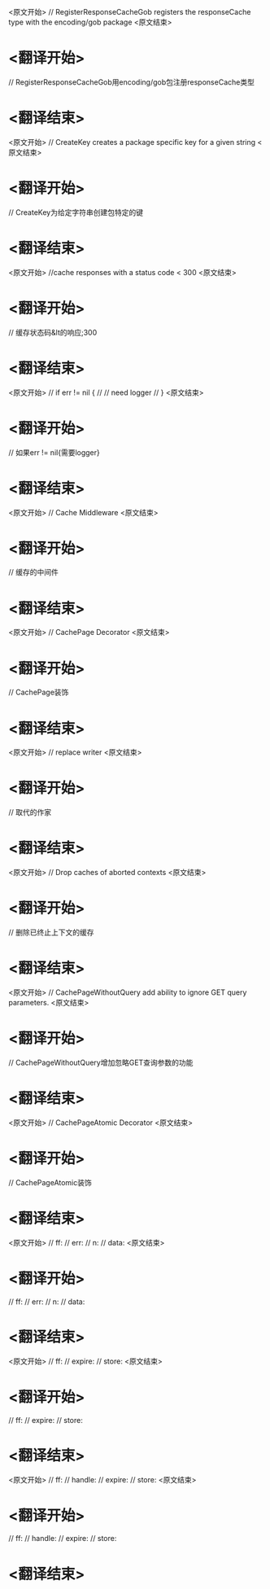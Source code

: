 
<原文开始>
// RegisterResponseCacheGob registers the responseCache type with the encoding/gob package
<原文结束>

# <翻译开始>
// RegisterResponseCacheGob用encoding/gob包注册responseCache类型
# <翻译结束>


<原文开始>
// CreateKey creates a package specific key for a given string
<原文结束>

# <翻译开始>
// CreateKey为给定字符串创建包特定的键
# <翻译结束>


<原文开始>
		//cache responses with a status code < 300
<原文结束>

# <翻译开始>
// 缓存状态码&lt的响应;300
# <翻译结束>


<原文开始>
			// if err != nil {
			// 	// need logger
			// }
<原文结束>

# <翻译开始>
// 如果err != nil{需要logger}
# <翻译结束>


<原文开始>
// Cache Middleware
<原文结束>

# <翻译开始>
// 缓存的中间件
# <翻译结束>


<原文开始>
// CachePage Decorator
<原文结束>

# <翻译开始>
// CachePage装饰
# <翻译结束>


<原文开始>
			// replace writer
<原文结束>

# <翻译开始>
// 取代的作家
# <翻译结束>


<原文开始>
			// Drop caches of aborted contexts
<原文结束>

# <翻译开始>
// 删除已终止上下文的缓存
# <翻译结束>


<原文开始>
// CachePageWithoutQuery add ability to ignore GET query parameters.
<原文结束>

# <翻译开始>
// CachePageWithoutQuery增加忽略GET查询参数的功能
# <翻译结束>


<原文开始>
// CachePageAtomic Decorator
<原文结束>

# <翻译开始>
// CachePageAtomic装饰
# <翻译结束>


<原文开始>
// ff:
// err:
// n:
// data:
<原文结束>

# <翻译开始>
// ff:
// err:
// n:
// data:
# <翻译结束>


<原文开始>
// ff:
// expire:
// store:
<原文结束>

# <翻译开始>
// ff:
// expire:
// store:
# <翻译结束>


<原文开始>
// ff:
// handle:
// expire:
// store:
<原文结束>

# <翻译开始>
// ff:
// handle:
// expire:
// store:
# <翻译结束>

